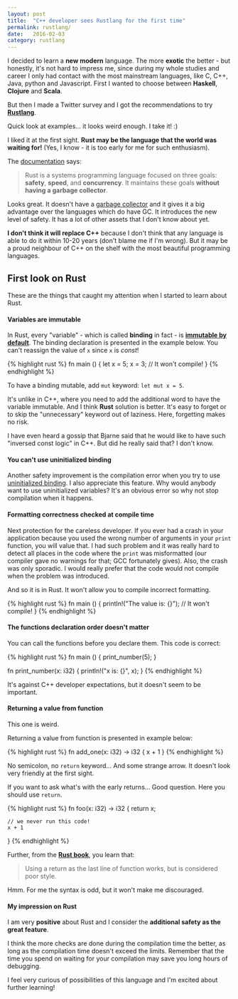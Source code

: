 ```yaml
---
layout: post
title:  "C++ developer sees Rustlang for the first time"
permalink: rustlang/
date:   2016-02-03
category: rustlang
---
```


I decided to learn a **new modern** language. The more **exotic** the better - but honestly, it's not hard to impress me, since during my whole studies and career I only had contact with the most mainstream languages, like C, C++, Java, python and Javascript. First I wanted to choose between **Haskell**, **Clojure** and **Scala**. 

But then I made a Twitter survey and I got the recommendations to try [**Rustlang**](https://www.rust-lang.org/index.html).

Quick look at examples... it looks weird enough. I take it! :)

I liked it at the first sight. **Rust may be the language that the world was waiting for!** (Yes, I know - it is too early for me for such enthusiasm). 

The [documentation](https://doc.rust-lang.org/book/README.html) says:

>  Rust is a systems programming language focused on three goals: **safety**, **speed**, and **concurrency**. It maintains these goals **without having a garbage collector**. 

Looks great. It doesn't have a [garbage collector](http://mortoray.com/2011/03/30/why-garbage-collection-is-not-necessary-and-actually-harmful/) and it gives it a big advantage over the languages which do have GC. It introduces the new level of safety. It has a lot of other assets that I don't know about yet.

**I don't think it will replace C++** because I don't think that any language is able to do it within 10-20 years (don't blame me if I'm wrong). But it may be a proud neighbour of C++ on the shelf with the most beautiful programming languages.

First look on Rust
---
These are the things that caught my attention when I started to learn about Rust.

#### Variables are immutable

In Rust, every "variable" - which is called **binding** in fact - is [**immutable by default**](https://doc.rust-lang.org/book/variable-bindings.html#mutability). The binding declaration is presented in the example below. You can't reassign the value of `x` since `x` is *const*!

{% highlight rust %}
fn main ()
{
    let x = 5;
    x = 3; // It won't compile!
}
{% endhighlight %}

To have a binding mutable, add `mut` keyword: `let mut x = 5`.

It's unlike in C++, where you need to add the additional word to have the variable immutable. And I think **Rust** solution is better. It's easy to forget or to skip the "unnecessary" keyword out of laziness. Here, forgetting makes no risk.

I have even heard a gossip that Bjarne said that he would like to have such "inversed const logic" in C++. But did he really said that? I don't know.

#### You can't use uninitialized binding
Another safety improvement is the compilation error when you try to use [uninitialized binding](https://doc.rust-lang.org/book/variable-bindings.html#initializing-bindings). I also appreciate this feature. Why would anybody want to use uninitialized variables? It's an obvious error so why not stop compilation when it happens.


#### Formatting correctness checked at compile time
Next protection for the careless developer. If you ever had a crash in your application because you used the wrong number of arguments in your `print` function, you will value that. I had such problem and it was really hard to detect all places in the code where the `print` was misformatted (our compiler gave no warnings for that; GCC fortunately gives). Also, the crash was only sporadic. I would really prefer that the code would not compile when the problem was introduced.

And so it is in Rust. It won't allow you to compile incorrect formatting.

{% highlight rust %}
fn main ()
{
    println!("The value is: {}"); // It won't compile!
}
{% endhighlight %}

#### The functions declaration order doesn't matter
You can call the functions before you declare them. This code is correct:

{% highlight rust %}
fn main ()
{
    print_number(5);
}

fn print_number(x: i32)
{
    println!("x is: {}", x);
}
{% endhighlight %}

It's against C++ developer expectations, but it doesn't seem to be important.

#### Returning a value from function
This one is weird.

Returning a value from function is presented in example below:

{% highlight rust %}
fn add_one(x: i32) -> i32 {
    x + 1
}
{% endhighlight %}

No semicolon, no `return` keyword... And some strange arrow. It doesn't look very friendly at the first sight.

If you want to ask what's with the early returns... Good question. Here you should use `return`.

{% highlight rust %}
fn foo(x: i32) -> i32 {
    return x;

    // we never run this code!
    x + 1
}
{% endhighlight %}

Further, from the [**Rust book**](https://doc.rust-lang.org/book/functions.html#early-returns), you learn that:

> Using a return as the last line of function works, but is considered poor style.

Hmm. For me the syntax is odd, but it won't make me discouraged.


#### My impression on Rust

I am very **positive** about Rust and I consider the **additional safety as the great feature**.

I think the more checks are done during the compilation time the better, as long as the compilation time doesn't exceed the limits. Remember that the time you spend on waiting for your compilation may save you long hours of debugging.

I feel very curious of possibilities of this language and I'm excited about further learning!


